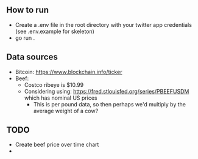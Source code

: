  ## How to run 
 - Create a .env file in the root directory with your twitter app credentials (see .env.example for skeleton)
 - go run .
 
 ## Data sources
 - Bitcoin: https://www.blockchain.info/ticker
 - Beef: 
    - Costco ribeye is $10.99 
    - Considering using: https://fred.stlouisfed.org/series/PBEEFUSDM which has nominal US prices
        - This is per pound data, so then perhaps we'd multiply by the average weight of a cow?

## TODO
- Create beef price over time chart
- 
